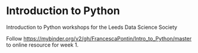 # Introduction to Python
Introduction to Python workshops for the Leeds Data Science Society

Follow https://mybinder.org/v2/gh/FrancescaPontin/Intro_to_Python/master to online resource for week 1. 
